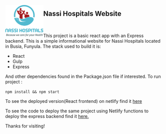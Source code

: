 <span><img align="left" height="100" src="./src/images/naasilogo.png">

## Nassi Hospitals Website

</span>

<p> &nbsp; </p>

This project is a basic react app with an Express backend.
This is a simple informational website for Nassi Hospitals located in Busia, Funyula.
The stack used to build it is:

- React
- Gulp
- Express

And other dependencies found in the Package.json file if interested.
To run project :

`npm install && npm start`

To see the deployed version(React frontend) on netlify find it [here](https://react-express-project-nassi-site-preliminary.netlify.com)

To see the code to deploy the same project using Netlify functions to deploy the express backend find it [here.](https://github.com/khalayilwanga/Nassi__netlifyDeployment)

Thanks for visiting!
